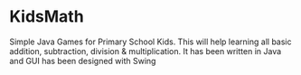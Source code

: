 # KidsMath

Simple Java Games for Primary School Kids. This will help learning all basic addition, subtraction, division &amp; multiplication. It has been written in Java and GUI has been designed with Swing
